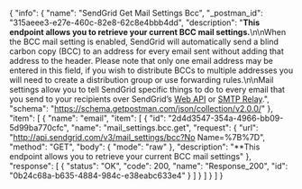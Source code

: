 {
  "info": {
    "name": "SendGrid Get Mail Settings Bcc",
    "_postman_id": "315aeee3-e27e-460c-82e8-62c8e4bbb4dd",
    "description": "**This endpoint allows you to retrieve your current BCC mail settings.**\n\nWhen the BCC mail setting is enabled, SendGrid will automatically send a blind carbon copy (BCC) to an address for every email sent without adding that address to the header. Please note that only one email address may be entered in this field, if you wish to distribute BCCs to multiple addresses you will need to create a distribution group or use forwarding rules.\n\nMail settings allow you to tell SendGrid specific things to do to every email that you send to your recipients over SendGrid’s [Web API](https://sendgrid.com/docs/API_Reference/Web_API/mail.html) or [SMTP Relay](https://sendgrid.com/docs/API_Reference/SMTP_API/index.html).",
    "schema": "https://schema.getpostman.com/json/collection/v2.0.0/"
  },
  "item": [
    {
      "name": "email",
      "item": [
        {
          "id": "2d4d3547-354a-4966-bb09-5d99ba770cfc",
          "name": "mail_settings.bcc.get",
          "request": {
            "url": "http://api.sendgrid.com/v3/mail_settings/bcc?No Name=%7B%7D",
            "method": "GET",
            "body": {
              "mode": "raw"
            },
            "description": "**This endpoint allows you to retrieve your current BCC mail settings"
          },
          "response": [
            {
              "status": "OK",
              "code": 200,
              "name": "Response_200",
              "id": "0b24c68a-b635-4884-984c-e38eabc633e4"
            }
          ]
        }
      ]
    }
  ]
}